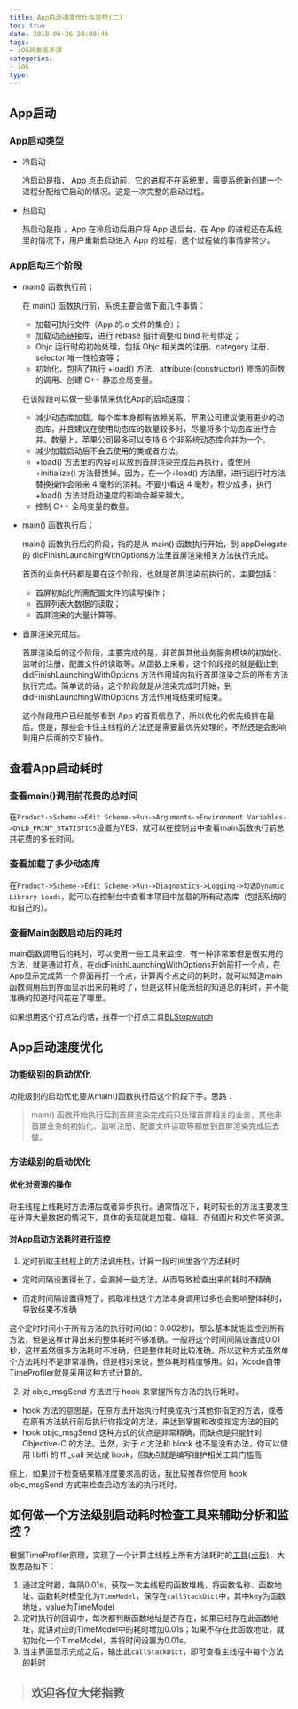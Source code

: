 ```yaml
---
title: App启动速度优化与监控(二)
toc: true
date: 2019-06-26 20:00:46
tags:
- iOS开发高手课
categories:
- iOS
type:
---
```




## App启动

### App启动类型

* 冷启动

  冷启动是指， App 点击启动前，它的进程不在系统里，需要系统新创建一个进程分配给它启动的情况。这是一次完整的启动过程。
  
* 热启动

  热启动是指 ，App 在冷启动后用户将 App 退后台，在 App 的进程还在系统里的情况下，用户重新启动进入 App 的过程，这个过程做的事情非常少。

### App启动三个阶段

* main() 函数执行前；

  在 main() 函数执行前，系统主要会做下面几件事情：

  * 加载可执行文件（App 的.o 文件的集合）；
  * 加载动态链接库，进行 rebase 指针调整和 bind 符号绑定；
  * Objc 运行时的初始处理，包括 Objc 相关类的注册、category 注册、selector 唯一性检查等；
  * 初始化，包括了执行 +load() 方法、attribute((constructor)) 修饰的函数的调用、创建 C++ 静态全局变量。
  
  在该阶段可以做一些事情来优化App的启动速度：
  
  * 减少动态库加载。每个库本身都有依赖关系，苹果公司建议使用更少的动态库，并且建议在使用动态库的数量较多时，尽量将多个动态库进行合并。数量上，苹果公司最多可以支持 6 个非系统动态库合并为一个。
  * 减少加载启动后不会去使用的类或者方法。
  * +load() 方法里的内容可以放到首屏渲染完成后再执行，或使用 +initialize() 方法替换掉。因为，在一个+load() 方法里，进行运行时方法替换操作会带来 4 毫秒的消耗。不要小看这 4 毫秒，积少成多，执行 +load() 方法对启动速度的影响会越来越大。
  * 控制 C++ 全局变量的数量。
  
* main() 函数执行后；

  main() 函数执行后的阶段，指的是从 main() 函数执行开始，到 appDelegate 的 didFinishLaunchingWithOptions方法里首屏渲染相关方法执行完成。

  首页的业务代码都是要在这个阶段，也就是首屏渲染前执行的，主要包括：

  * 首屏初始化所需配置文件的读写操作；
  * 首屏列表大数据的读取；
  * 首屏渲染的大量计算等。

* 首屏渲染完成后。

  首屏渲染后的这个阶段，主要完成的是，非首屏其他业务服务模块的初始化、监听的注册、配置文件的读取等。从函数上来看，这个阶段指的就是截止到 didFinishLaunchingWithOptions 方法作用域内执行首屏渲染之后的所有方法执行完成。简单说的话，这个阶段就是从渲染完成时开始，到 didFinishLaunchingWithOptions 方法作用域结束时结束。

  这个阶段用户已经能够看到 App 的首页信息了，所以优化的优先级排在最后。但是，那些会卡住主线程的方法还是需要最优先处理的，不然还是会影响到用户后面的交互操作。

## 查看App启动耗时

### 查看main()调用前花费的总时间

在`Product->Scheme->Edit Scheme->Run->Arguments->Environment Variables->DYLD_PRINT_STATISTICS`设置为YES，就可以在控制台中查看main函数执行前总共花费的多长时间。

### 查看加载了多少动态库

在`Product->Scheme->Edit Scheme->Run->Diagnostics->Logging->勾选Dynamic Library Loads`，就可以在控制台中查看本项目中加载的所有动态库（包括系统的和自己的）。

### 查看Main函数启动后的耗时

main函数调用后的耗时，可以使用一些工具来监控，有一种非常笨但是很实用的方法，就是通过打点，在didFinishLaunchingWithOptions开始前打一个点，在App显示完成第一个界面再打一个点，计算两个点之间的耗时，就可以知道main函数调用后到界面显示出来的耗时了，但是这样只能笼统的知道总的耗时，并不能准确的知道时间花在了哪里。

如果想用这个打点法的话，推荐一个打点工具[BLStopwatch](https://links.jianshu.com/go?to=%5Bhttps%3A%2F%2Fgithub.com%2Fbeiliao-mobile%2FBLStopwatch%5D(https%3A%2F%2Fgithub.com%2Fbeiliao-mobile%2FBLStopwatch))

## App启动速度优化

### 功能级别的启动优化

功能级别的启动优化要从main()函数执行后这个阶段下手。思路：

> main() 函数开始执行后到首屏渲染完成前只处理首屏相关的业务，其他非首屏业务的初始化、监听注册、配置文件读取等都放到首屏渲染完成后去做。

### 方法级别的启动优化  

#### 优化对资源的操作

将主线程上线耗时方法滞后或者异步执行。通常情况下，耗时较长的方法主要发生在计算大量数据的情况下，具体的表现就是加载、编辑、存储图片和文件等资源。

#### 对App启动方法耗时进行监控

1. 定时抓取主线程上的方法调用栈，计算一段时间里各个方法耗时

  * 定时间隔设置得长了，会漏掉一些方法，从而导致检查出来的耗时不精确

  * 而定时间隔设置得短了，抓取堆栈这个方法本身调用过多也会影响整体耗时，导致结果不准确

  这个定时时间小于所有方法的执行时间(如：0.002秒)，那么基本就能监控到所有方法，但是这样计算出来的整体耗时不够准确。一般将这个时间间隔设置成0.01秒，这样虽然很多方法耗时不准确，但是整体耗时比较准确。所以这种方式虽然单个方法耗时不是非常准确，但是相对来说，整体耗时精度够用。如，Xcode自带TimeProfiler就是采用这种方式计算的。

2. 对 objc_msgSend 方法进行 hook 来掌握所有方法的执行耗时。

  * hook 方法的意思是，在原方法开始执行时换成执行其他你指定的方法，或者在原有方法执行前后执行你指定的方法，来达到掌握和改变指定方法的目的
  * hook objc_msgSend 这种方式的优点是非常精确，而缺点是只能针对 Objective-C 的方法。当然，对于 c 方法和 block 也不是没有办法，你可以使用 libffi 的 ffi_call 来达成 hook，但缺点就是编写维护相关工具门槛高

  综上，如果对于检查结果精准度要求高的话，我比较推荐你使用 hook objc_msgSend 方式来检查启动方法的执行耗时。

## 如何做一个方法级别启动耗时检查工具来辅助分析和监控？

根据TimeProfiler原理，实现了一个计算主线程上所有方法耗时的[工具(点我)](https://github.com/xujiebing/DBMonitorTime)，大致思路如下：

1. 通过定时器，每隔0.01s，获取一次主线程的函数堆栈，将函数名称、函数地址、函数耗时模型化为`TimeModel`，保存在`callStackDict`中，其中key为函数地址，value为TimeModel
2. 定时执行的回调中，每次都判断函数地址是否存在，如果已经存在此函数地址，就讲对应的TimeModel中的耗时增加0.01s；如果不存在此函数地址，就初始化一个TimeModel，并将时间设置为0.01s。
3. 当主界面显示完成之后，输出此`callStackDict`，即可查看主线程中每个方法的耗时



> ## 欢迎各位大佬指教